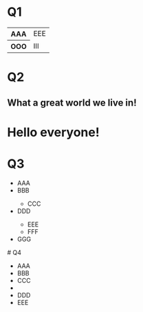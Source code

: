 # Q1

<table>

<tr> <th> AAA </th>

<td> EEE </td> </tr>

<tr> <th> OOO </th>

<td> III </td> </tr>

</table>

# Q2

<html>

<head>

<title> Hello Beautiful World </title>

</head>

  

<body>

<h2> What a great world we live in! </h2>

  

<h1> Hello everyone! </h1>

</body>

</html>

# Q3

<ul>

<li> AAA </li>

<li> BBB </li>

<ul> <li> CCC </li>

</ul>

<li> DDD </li>

<ul> <li> EEE </li>

<li> FFF </li>

</ul>

<li> GGG </li>

</ul>
# Q4

<ul>

<li> AAA </li>

<li> BBB </li></li>

<li> CCC <li>

<li> DDD </li>

<li> EEE </li>

</ul>